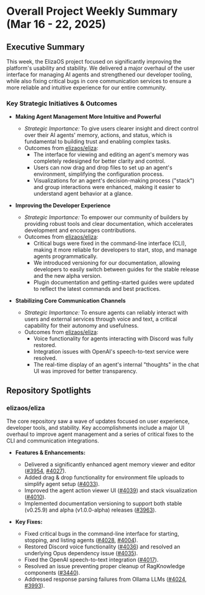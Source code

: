 # Overall Project Weekly Summary (Mar 16 - 22, 2025)

## Executive Summary
This week, the ElizaOS project focused on significantly improving the platform's usability and stability. We delivered a major overhaul of the user interface for managing AI agents and strengthened our developer tooling, while also fixing critical bugs in core communication services to ensure a more reliable and intuitive experience for our entire community.

### Key Strategic Initiatives & Outcomes

-   **Making Agent Management More Intuitive and Powerful**
    *   *Strategic Importance:* To give users clearer insight and direct control over their AI agents' memory, actions, and status, which is fundamental to building trust and enabling complex tasks.
    *   Outcomes from [elizaos/eliza](https://github.com/elizaos/eliza):
        -   The interface for viewing and editing an agent's memory was completely redesigned for better clarity and control.
        -   Users can now drag and drop files to set up an agent's environment, simplifying the configuration process.
        -   Visualizations for an agent's decision-making process ("stack") and group interactions were enhanced, making it easier to understand agent behavior at a glance.

-   **Improving the Developer Experience**
    *   *Strategic Importance:* To empower our community of builders by providing robust tools and clear documentation, which accelerates development and encourages contributions.
    *   Outcomes from [elizaos/eliza](https://github.com/elizaos/eliza):
        -   Critical bugs were fixed in the command-line interface (CLI), making it more reliable for developers to start, stop, and manage agents programmatically.
        -   We introduced versioning for our documentation, allowing developers to easily switch between guides for the stable release and the new alpha version.
        -   Plugin documentation and getting-started guides were updated to reflect the latest commands and best practices.

-   **Stabilizing Core Communication Channels**
    *   *Strategic Importance:* To ensure agents can reliably interact with users and external services through voice and text, a critical capability for their autonomy and usefulness.
    *   Outcomes from [elizaos/eliza](https://github.com/elizaos/eliza):
        -   Voice functionality for agents interacting with Discord was fully restored.
        -   Integration issues with OpenAI's speech-to-text service were resolved.
        -   The real-time display of an agent's internal "thoughts" in the chat UI was improved for better transparency.

## Repository Spotlights

### elizaos/eliza
The core repository saw a wave of updates focused on user experience, developer tools, and stability. Key accomplishments include a major UI overhaul to improve agent management and a series of critical fixes to the CLI and communication integrations.

-   **Features & Enhancements:**
    -   Delivered a significantly enhanced agent memory viewer and editor ([#3954](https://github.com/elizaos/eliza/pull/3954), [#4027](https://github.comcom/elizaos/eliza/pull/4027)).
    -   Added drag & drop functionality for environment file uploads to simplify agent setup ([#4033](https://github.com/elizaos/eliza/pull/4033)).
    -   Improved the agent action viewer UI ([#4039](https://github.com/elizaos/eliza/pull/4039)) and stack visualization ([#4010](https://github.com/elizaos/eliza/pull/4010)).
    -   Implemented documentation versioning to support both stable (v0.25.9) and alpha (v1.0.0-alpha) releases ([#3963](https://github.com/elizaos/eliza/pull/3963)).

-   **Key Fixes:**
    -   Fixed critical bugs in the command-line interface for starting, stopping, and listing agents ([#4028](https://github.com/elizaos/eliza/pull/4028), [#4004](https://github.com/elizaos/eliza/pull/4004)).
    -   Restored Discord voice functionality ([#4036](https://github.com/elizaos/eliza/pull/4036)) and resolved an underlying Opus dependency issue ([#4035](https://github.com/elizaos/eliza/pull/4035)).
    -   Fixed the OpenAI speech-to-text integration ([#4017](https://github.com/elizaos/eliza/pull/4017)).
    -   Resolved an issue preventing proper cleanup of RagKnowledge components ([#3440](https://github.com/elizaos/eliza/issues/3440)).
    -   Addressed response parsing failures from Ollama LLMs ([#4024](https://github.com/elizaos/eliza/issues/4024), [#3993](https://github.com/elizaos/eliza/issues/3993)).